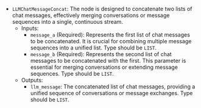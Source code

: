 - `LLMChatMessageConcat`: The node is designed to concatenate two lists of chat messages, effectively merging conversations or message sequences into a single, continuous stream.
    - Inputs:
        - `message_a` (Required): Represents the first list of chat messages to be concatenated. It is crucial for combining multiple message sequences into a unified list. Type should be `LIST`.
        - `message_b` (Required): Represents the second list of chat messages to be concatenated with the first. This parameter is essential for merging conversations or extending message sequences. Type should be `LIST`.
    - Outputs:
        - `llm_message`: The concatenated list of chat messages, providing a unified sequence of conversations or message exchanges. Type should be `LIST`.
